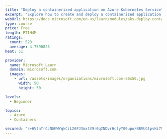 ```yaml
---
title: "Deploy a containerized application on Azure Kubernetes Service"
excerpt: "Explore how to create and deploy a containerized application by using Azure Kubernetes Service declarative manifest files."
webUrl: https://docs.microsoft.com/en-us/learn/modules/aks-deploy-container-app/
type: course
price: Free
length: PT1H4M
ratings:
  count: 523
  average: 4.7590823
heat: 51

provider:
  name: Microsoft Learn
  domain: microsoft.com
  images:
    - url: /assets/images/organizations/microsoft.com-50x50.jpg
      width: 50
      height: 50

levels:
  - Beginner

topics:
  - Azure
  - Containers

secured: "s+6VtnTrCLNGKWYqkCiL26FJ3mxtV9r6qINDvrHclyY00upo/BBVUGtpvHi7SL0iwHgroSRYvzWZCvsEXEGKA3jDOgOSSYE24WpOE38GGWqcs5G3KfORy8/XzhtD3bF0KGOs+ixq0znO5QmB8AwHaP+skgR7a3+XtDfvrRsdrZcm5fBY7GMwfr63Cn8QDdxq3A/xHLqjUT9ZmhqK4H+DIarzJmwMVUyiYA8/0SnipoQkWuZ8PnX7oEIsLy67lzKvEWK/thPXihJIEJbZrHBQUIsih8x03yl1148L02BkwM05RkMfzXBtw+VO8/tQzX/tf/qsVOsy+RpC4q0hw8WvL9M1ofv+fO7nVz2OHxmj8za5FMPbyRWH5m2CBLDEeEh9aOrkUpfc6pgMHIXW4y+rlVV7dHCFJW8snvD7ypMKg50=;Nwdz8mfrhZIRAhKVcSQ3mA=="
---
```


